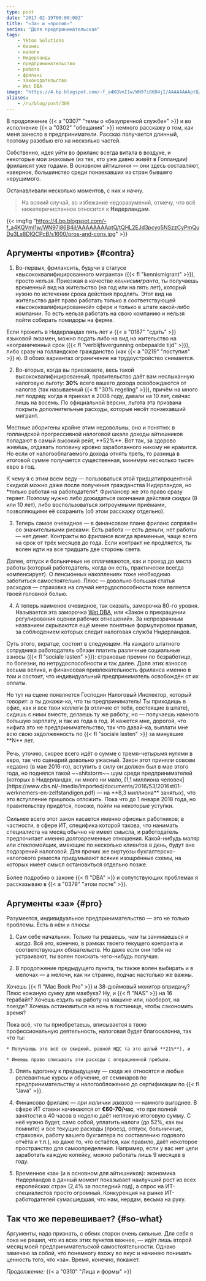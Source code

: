 ```yaml
---
type: post
date: "2017-02-19T00:00:00Z"
title: "«За» и «против»"
series: "Доля предпринимательская"
tags:
    - Yktoo Solutions
    - бизнес
    - налоги
    - Нидерланды
    - предпринимательство
    - работа
    - фриланс
    - законодательство
    - Wet DBA
image: "https://4.bp.blogspot.com/-f_a4KQVmI1w/WN97i86B4jI/AAAAAAAAptQ/tQHL2EJd3pcyo5NSzzCyPmQuDu3Ls8DlQCPcB/s1600/pros-and-cons.jpg"
aliases:
    - /ru/blog/post/309
---
```


В продолжение {{< a "0307" "темы о «безупречной службе»" >}} и во исполнение {{< a "0302" "обещания" >}} немного расскажу о том, как меня занесло в предприниматели. Рассказ получается длинный, поэтому разобью его на несколько частей.

Собственно, идея уйти во фриланс всегда витала в воздухе, и некоторые мои знакомые (из тех, кто уже давно живёт в Голландии) фрилансят уже годами. В основном айтишники — они здесь составляют, наверное, большинство среди понаехавших из стран бывшего нерушимого.

<!--more-->

Останавливали несколько моментов, с них и начну.

> На всякий случай, во избежание недоразумений, отмечу, что всё нижеперечисленное относится к **Нидерландам**.

{{< imgfig "https://4.bp.blogspot.com/-f_a4KQVmI1w/WN97i86B4jI/AAAAAAAAptQ/tQHL2EJd3pcyo5NSzzCyPmQuDu3Ls8DlQCPcB/s1600/pros-and-cons.jpg" >}}

## Аргументы «против» {#contra}

1. Во-первых, фрилансить, будучи в статусе «высококвалифицированного мигранта» ({{< fl "kennismigrant" >}}), просто *нельзя*. Приезжая в качестве *кеннисмигранта*, ты получаешь временный вид на жительство (на год или на пять лет), который нужно по истечении срока действия продлять. Этот вид на жительство даёт право работать только в соответствующей «высококвалифицированной» сфере и только в штате какой-либо компании. То есть нельзя работать на свою компанию и нельзя пойти собирать помидоры на ферме.
<p></p>
Если прожить в Нидерландах пять лет и {{< a "0187" "сдать" >}} языковой экзамен, можно подать либо на вид на жительство на неограниченный срок ({{< fl "verblijfsvergunning onbepaalde tijd" >}}), либо сразу на голландское гражданство (как {{< a "0219" "поступил" >}} я). В обоих вариантах ограничение на трудоустройство снимается.

2. Во-вторых, когда вы приезжаете, весь такой высококвалифицированный, правительство даёт вам неслыханную налоговую льготу: **30%** всего вашего дохода освобождаются от налогов (так называемый {{< fl "30% regeling" >}}), причём на много лет подряд: когда я приехал в 2008 году, давали на 10 лет, сейчас лишь на восемь. По официальной версии, льгота эта призвана покрыть дополнительные расходы, которые несёт понаехавший мигрант.
<p></p>
Местные аборигены крайне этим недовольны, оно и понятно: в голландской прогрессивной налоговой шкале доходы айтишников попадают в самый высокий рейт, **52%**. Вот так, за здорово живёшь, отдавать половину кровно заработанного никому не нравится. Но если от налогооблагаемого дохода отнять треть, то разница в итоговой сумме получается существенная, минимум несколько тысяч евро в год.
<p></p>
К чему я с этим всем веду — пользоваться этой тридцатипроцентной скидкой можно даже после получения гражданства Нидерландов, но *только работая на работодателя*. Фрилансер же это право сразу теряет. Поэтому нужно либо дожидаться окончания действия скидки (8 или 10 лет), либо воспользоваться хитроумными приёмами, позволяющими её сохранить (об этом расскажу отдельно).

3. Теперь самое очевидное — в финансовом плане фриланс сопряжён со значительными рисками. Есть работа — есть деньги, нет работы — нет денег. Контракты во фрилансе всегда временные, чаще всего на срок от трёх месяцев до года. Если контракт не продляется, ты волен идти на все тридцать две стороны света.
<p></p>
Далее, отпуск и больничные не оплачиваются, как и проезд до места работы (который работодатель, когда он есть, практически всегда компенсирует). О пенсионных накоплениях тоже необходимо заботиться самостоятельно. Плюс — довольно большая статья расходов — страховка на случай нетрудоспособности тоже является твоей головной болью.

4. А теперь наименее очевидное, так сказать, заморочка 80-го уровня. Называется эта заморочка [Wet DBA](https://www.belastingdienst.nl/dba), или «Закон о прекращении регулирования оценки рабочих отношений». За непрозрачным названием скрываются ещё менее понятные формулировки правил, за соблюдением которых следит налоговая служба Нидерландов.
<p></p>
Суть этого, вкратце, состоит в следующем. На каждого штатного сотрудника работодатель обязан платить различные социальные взносы ({{< fl "sociale lasten" >}}): страховые премии по безработице, по болезни, по нетрудоспособности и так далее. Доля этих взносов весьма велика, и финансовая привлекательность фриланса именно в том и состоит, что индивидуальный предприниматель освобождён от их оплаты.
<p></p>
Но тут на сцене появляется Господин Налоговый Инспектор, который говорит: а ты докажи-ка, что ты предприниматель! Ты приходишь в офис, как и все твои коллеги (в отличие от тебя, состоящие в штате), сидишь с ними вместе, делаешь ту же работу, но — получаешь намного бо́льшую зарплату, и так из года в год. И кажется мне, дорогой, что нифига это не предпринимательство, так что давай-ка, выплати мне всю свою задолженность по {{< fl "sociale lasten" >}} за минувшие **N** лет.<br>
<br>
Речь, уточню, скорее всего идёт о сумме с тремя-четырьмя нулями в евро, так что сценарий довольно ужасный. Закон этот приняли совсем недавно (в мае 2016-го), вступить в силу он должен был в мае этого года, но поднялся такой ~~shitstorm~~ шум среди предпринимателей (которых в Нидерландах, ни много ни мало, [1,1 миллиона человек](https://www.cbs.nl/-/media/imported/documents/2016/53/2016st01-werknemers-en-zelfstandigen.pdf) — на **8,3 миллиона** занятых), что это вступление пришлось отложить. Пока что до 1 января 2018 года, но правительству придётся, похоже, пойти на некоторые уступки.<br>
<br>
Сильнее всего этот закон касается именно офисных работников; в частности, в сфере ИТ, специфика которой такова, что нанимать специалиста на месяц обычно не имеет смысла, и работодатель предпочитает именно долговременные отношения. Какой-нибудь маляр или стекломойщик, имеющие по несколько клиентов в день, будут вне подозрений налоговой. Для прочих же виртуозы бухгалтерско-налогового ремесла придумывают всякие изощрённые схемы, на которых имеет смысл остановиться отдельно позже.<br>
<br>
Более подробно о законе {{< fl "DBA" >}} и сопутствующих проблемах я рассказываю в {{< a "0379" "этом посте" >}}.


## Аргументы «за» {#pro}

Разумеется, индивидуальное предпринимательство — это не только проблемы. Есть в нём и плюсы:

1. Сам себе начальник. Только ты решаешь, *чем* ты занимаешься и *когда*. Всё это, конечно, в рамках твоего текущего контракта и соответствующих обязательств. Но даже если они тебя не устраивают, ты волен поискать чего-нибудь получше.

2. В продолжение предыдущего пункта, ты также волен выбирать и в мелочах — а мелочи, как ни странно, подчас настолько же важны.
<p></p>
Хочешь {{< fl "Mac Book Pro" >}} и 38-дюймовый монитор впридачу? Плюс кожаную сумку для макбука? Ну, и {{< fl "NAS" >}} на 16 терабайт? Хочешь ездить на работу на машине или, наоборот, на поезде? Хочешь остановиться на ночь в гостинице, чтобы сэкономить время?
<p></p>
Пока всё, что ты приобретаешь, вписывается в твою профессиональную деятельность, налоговая будет благосклонна, так что ты:

    * Получаешь это всё со скидкой, равной НДС (а это целый **21%**), и

    * Имеешь право списывать эти расходы с операционной прибыли.

3. Опять вдогонку к предыдущему — сюда же относятся и любые релевантные курсы и обучение, от семинаров по предпринимательству и налогообложению до сертификации по {{< fl "Java" >}}.

4. Финансово фриланс — *при наличии заказов* — намного выгоднее. В сфере ИТ ставки начинаются от **€60-70/час**, что при полной занятости в 40 часов в неделю даёт неплохую итоговую сумму. С неё нужно будет, само собой, уплатить налоги (до 52%, как вы помните) и все текущие расходы (проезд, отпуск, больничные, страховки, работу вашего бухгалтера по составлению годового отчёта и т.п.), но даже то, что остаётся, как правило, даёт некоторое пространство для самоопределения. Например, если у вас нет цели заработать каждую копейку, можно работать лишь 9 месяцев в году.

5. Временное «за» (и в основном для айтишников): экономика Нидерландов в данный момент показывает наилучший рост из всех европейских стран (2,4% за последний год), а спрос на ИТ-специалистов просто огромный. Конкуренция на рынке ИТ-работодателей сумасшедшая, что нам, нердам, весьма на руку.


## Так что же перевешивает? {#so-what}

Аргументы, надо признать, с обеих сторон очень сильные. Для себя я пока не решил, что из всех этих пунктов важнее, — идёт лишь второй месяц моей предпринимательской самостоятельности. Однако замечаю за собой, что понемногу вхожу во вкус и начинаю понимать ценность того, что «за». Время, конечно, покажет.

*Продолжение:* {{< a "0310" "Лица и формы" >}}

